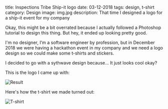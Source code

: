 title: Inspections Tribe Ship-it logo
date: 03-12-2018
tags: design, t-shirt
category: Design
image: img.jpg
description: That time I designed a logo for a ship-it event for my company

Okay, this might be a bit overrated because I actually followed a Photoshop tutorial to design this thing.
But hey, it ended up looking pretty good.

I'm no designer, I'm a software engineer by profession, but in December 2018 we were having a hackathon event in my company and we need a logo design so we could make some t-shirts and stickers.

I decided to go with a sythwave design because... It just looks cool okay?

This is the logo I came up with:

![Result](/post/asset/650/500/03-12-2018-inspections-tribe-shipit/img.jpg)

Here's how the t-shirt we made turned out:

![T-shirt](/post/asset/650/500/03-12-2018-inspections-tribe-shipit/t-shirt.jpg)

